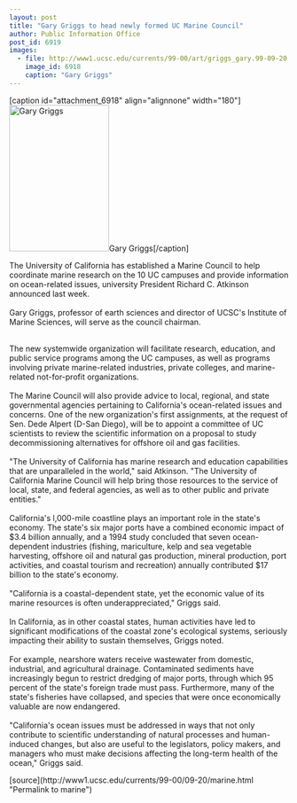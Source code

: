 ```yaml
---
layout: post
title: "Gary Griggs to head newly formed UC Marine Council"
author: Public Information Office
post_id: 6919
images:
  - file: http://www1.ucsc.edu/currents/99-00/art/griggs_gary.99-09-20.jpg
    image_id: 6918
    caption: "Gary Griggs"
---
```


[caption id="attachment_6918" align="alignnone" width="180"]<a href="http://localhost/mysite/wp-content/uploads/1999/09/griggs_gary.99-09-20.jpg"><img class="size-full wp-image-6918" src="http://localhost/mysite/wp-content/uploads/1999/09/griggs_gary.99-09-20.jpg" alt="Gary Griggs" width="180" height="264" /></a>Gary Griggs[/caption]
<p>
  The University of California has established a Marine Council to help coordinate marine research on the 10 UC campuses and provide information on ocean-related issues, university President Richard C. Atkinson announced last week.<br>
  <br>
  Gary Griggs, professor of earth sciences and director of UCSC's Institute of Marine Sciences, will serve as the council chairman.<br>
</p><br>
The new systemwide organization will facilitate research, education, and public service programs among the UC campuses, as well as programs involving private marine-related industries, private colleges, and marine-related not-for-profit organizations.<br>
<br>
The Marine Council will also provide advice to local, regional, and state governmental agencies pertaining to California's ocean-related issues and concerns. One of the new organization's first assignments, at the request of Sen. Dede Alpert (D-San Diego), will be to appoint a committee of UC scientists to review the scientific information on a proposal to study decommissioning alternatives for offshore oil and gas facilities.<br>
<br>
"The University of California has marine research and education capabilities that are unparalleled in the world," said Atkinson. "The University of California Marine Council will help bring those resources to the service of local, state, and federal agencies, as well as to other public and private entities."<br>
<br>
California's l,000-mile coastline plays an important role in the state's economy. The state's six major ports have a combined economic impact of $3.4 billion annually, and a 1994 study concluded that seven ocean-dependent industries (fishing, mariculture, kelp and sea vegetable harvesting, offshore oil and natural gas production, mineral production, port activities, and coastal tourism and recreation) annually contributed $17 billion to the state's economy.<br>
<br>
"California is a coastal-dependent state, yet the economic value of its marine resources is often underappreciated," Griggs said.<br>
<br>
In California, as in other coastal states, human activities have led to significant modifications of the coastal zone's ecological systems, seriously impacting their ability to sustain themselves, Griggs noted.<br>
<br>
For example, nearshore waters receive wastewater from domestic, industrial, and agricultural drainage. Contaminated sediments have increasingly begun to restrict dredging of major ports, through which 95 percent of the state's foreign trade must pass. Furthermore, many of the state's fisheries have collapsed, and species that were once economically valuable are now endangered.<br>
<br>
"California's ocean issues must be addressed in ways that not only contribute to scientific understanding of natural processes and human-induced changes, but also are useful to the legislators, policy makers, and managers who must make decisions affecting the long-term health of the ocean," Griggs said.
<p>

</p>
<p>
  </p>
[source](http://www1.ucsc.edu/currents/99-00/09-20/marine.html "Permalink to marine")
